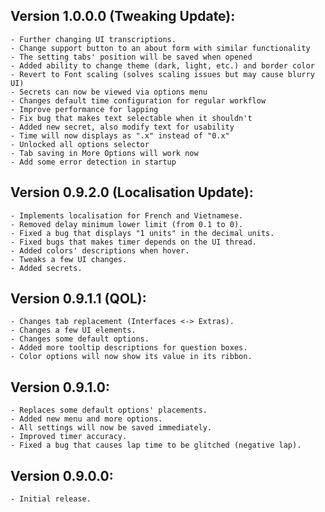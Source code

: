 ﻿## Version 1.0.0.0 (Tweaking Update):
	- Further changing UI transcriptions.
	- Change support button to an about form with similar functionality
	- The setting tabs' position will be saved when opened
	- Added ability to change theme (dark, light, etc.) and border color
	- Revert to Font scaling (solves scaling issues but may cause blurry UI)
	- Secrets can now be viewed via options menu
	- Changes default time configuration for regular workflow
	- Improve performance for lapping
	- Fix bug that makes text selectable when it shouldn't
	- Added new secret, also modify text for usability
	- Time will now displays as ".x" instead of "0.x"
	- Unlocked all options selector
	- Tab saving in More Options will work now
	- Add some error detection in startup

## Version 0.9.2.0 (Localisation Update):
	- Implements localisation for French and Vietnamese.
	- Removed delay minimum lower limit (from 0.1 to 0).
	- Fixed a bug that displays "1 units" in the decimal units.
	- Fixed bugs that makes timer depends on the UI thread.
	- Added colors' descriptions when hover.
	- Tweaks a few UI changes.
	- Added secrets.

## Version 0.9.1.1 (QOL):
	- Changes tab replacement (Interfaces <-> Extras).
	- Changes a few UI elements.
	- Changes some default options.
	- Added more tooltip descriptions for question boxes.
	- Color options will now show its value in its ribbon.

## Version 0.9.1.0:
	- Replaces some default options' placements.
	- Added new menu and more options.
	- All settings will now be saved immediately.
	- Improved timer accuracy.
	- Fixed a bug that causes lap time to be glitched (negative lap).
	
## Version 0.9.0.0:
	- Initial release.